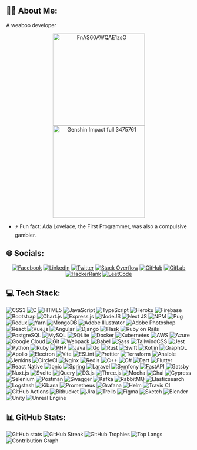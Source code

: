## 👨‍💻 About Me:
A weaboo developer

<div align="center">
  <img src="https://github.com/user-attachments/assets/c0342543-24f1-4fbc-8d88-e27efb3682d3" alt="FnAS60AWQAE1zsO" width="250"/>
  <br/>
  <img src="https://github.com/user-attachments/assets/b12c7b4e-e43e-4aae-8aef-655f112ae27a" alt="Genshin Impact full 3475761" width="250"/>
</div>

- ⚡ Fun fact: Ada Lovelace, the First Programmer, was also a compulsive gambler.

## 🌐 Socials:
<div align="center">
  
  [![Facebook](https://img.shields.io/badge/Facebook-%231877F2.svg?logo=Facebook&logoColor=white)](https://facebook.com/ngdatuananh) 
  [![LinkedIn](https://img.shields.io/badge/LinkedIn-%230077B5.svg?logo=linkedin&logoColor=white)](https://linkedin.com/in/yourprofile) 
  [![Twitter](https://img.shields.io/badge/Twitter-%231DA1F2.svg?logo=Twitter&logoColor=white)](https://twitter.com/yourprofile) 
  [![Stack Overflow](https://img.shields.io/badge/-Stackoverflow-FE7A16?logo=stack-overflow&logoColor=white)](https://stackoverflow.com/users/yourprofile) 
  [![GitHub](https://img.shields.io/badge/GitHub-%23121011.svg?logo=github&logoColor=white)](https://github.com/Dev-Wibu) 
  [![GitLab](https://img.shields.io/badge/GitLab-%23181717.svg?logo=gitlab&logoColor=white)](https://gitlab.com/yourprofile) 
  [![HackerRank](https://img.shields.io/badge/HackerRank-%232EC866.svg?logo=hackerrank&logoColor=white)](https://hackerrank.com/yourprofile) 
  [![LeetCode](https://img.shields.io/badge/LeetCode-%23FFA116.svg?logo=leetcode&logoColor=white)](https://leetcode.com/yourprofile)
</div>

## 💻 Tech Stack:
![CSS3](https://img.shields.io/badge/css3-%231572B6.svg?style=for-the-badge&logo=css3&logoColor=white) 
![C](https://img.shields.io/badge/c-%2300599C.svg?style=for-the-badge&logo=c&logoColor=white) 
![HTML5](https://img.shields.io/badge/html5-%23E34F26.svg?style=for-the-badge&logo=html5&logoColor=white) 
![JavaScript](https://img.shields.io/badge/javascript-%23323330.svg?style=for-the-badge&logo=javascript&logoColor=%23F7DF1E) 
![TypeScript](https://img.shields.io/badge/typescript-%23007ACC.svg?style=for-the-badge&logo=typescript&logoColor=white) 
![Heroku](https://img.shields.io/badge/heroku-%23430098.svg?style=for-the-badge&logo=heroku&logoColor=white) 
![Firebase](https://img.shields.io/badge/firebase-%23039BE5.svg?style=for-the-badge&logo=firebase) 
![Bootstrap](https://img.shields.io/badge/bootstrap-%23563D7C.svg?style=for-the-badge&logo=bootstrap&logoColor=white) 
![Chart.js](https://img.shields.io/badge/chart.js-F5788D.svg?style=for-the-badge&logo=chart.js&logoColor=white) 
![Express.js](https://img.shields.io/badge/express.js-%23404d59.svg?style=for-the-badge&logo=express&logoColor=%2361DAFB) 
![NodeJS](https://img.shields.io/badge/node.js-6DA55F?style=for-the-badge&logo=node.js&logoColor=white) 
![Next JS](https://img.shields.io/badge/Next-black?style=for-the-badge&logo=next.js&logoColor=white) 
![NPM](https://img.shields.io/badge/NPM-%23000000.svg?style=for-the-badge&logo=npm&logoColor=white) 
![Pug](https://img.shields.io/badge/Pug-FFF?style=for-the-badge&logo=pug&logoColor=A86454) 
![Redux](https://img.shields.io/badge/redux-%23593d88.svg?style=for-the-badge&logo=redux&logoColor=white) 
![Yarn](https://img.shields.io/badge/yarn-%232C8EBB.svg?style=for-the-badge&logo=yarn&logoColor=white) 
![MongoDB](https://img.shields.io/badge/MongoDB-%234ea94b.svg?style=for-the-badge&logo=mongodb&logoColor=white) 
![Adobe Illustrator](https://img.shields.io/badge/adobeillustrator-%23FF9A00.svg?style=for-the-badge&logo=adobeillustrator&logoColor=white) 
![Adobe Photoshop](https://img.shields.io/badge/adobephotoshop-%2331A8FF.svg?style=for-the-badge&logo=adobephotoshop&logoColor=white)
![React](https://img.shields.io/badge/react-%2320232a.svg?style=for-the-badge&logo=react&logoColor=%2361DAFB)
![Vue.js](https://img.shields.io/badge/vuejs-%2335495e.svg?style=for-the-badge&logo=vue.js&logoColor=%234FC08D)
![Angular](https://img.shields.io/badge/angular-%23DD0031.svg?style=for-the-badge&logo=angular&logoColor=white)
![Django](https://img.shields.io/badge/django-%23092E20.svg?style=for-the-badge&logo=django&logoColor=white)
![Flask](https://img.shields.io/badge/flask-%23000.svg?style=for-the-badge&logo=flask&logoColor=white)
![Ruby on Rails](https://img.shields.io/badge/rails-%23CC0000.svg?style=for-the-badge&logo=ruby-on-rails&logoColor=white)
![PostgreSQL](https://img.shields.io/badge/postgres-%23316192.svg?style=for-the-badge&logo=postgresql&logoColor=white)
![MySQL](https://img.shields.io/badge/mysql-%2300f.svg?style=for-the-badge&logo=mysql&logoColor=white)
![SQLite](https://img.shields.io/badge/sqlite-%2307405e.svg?style=for-the-badge&logo=sqlite&logoColor=white)
![Docker](https://img.shields.io/badge/docker-%230db7ed.svg?style=for-the-badge&logo=docker&logoColor=white)
![Kubernetes](https://img.shields.io/badge/kubernetes-%23326ce5.svg?style=for-the-badge&logo=kubernetes&logoColor=white)
![AWS](https://img.shields.io/badge/AWS-%23FF9900.svg?style=for-the-badge&logo=amazon-aws&logoColor=white)
![Azure](https://img.shields.io/badge/azure-%230072C6.svg?style=for-the-badge&logo=azure-devops&logoColor=white)
![Google Cloud](https://img.shields.io/badge/Google_Cloud-%234285F4.svg?style=for-the-badge&logo=google-cloud&logoColor=white)
![Git](https://img.shields.io/badge/git-%23F05033.svg?style=for-the-badge&logo=git&logoColor=white)
![Webpack](https://img.shields.io/badge/webpack-%238DD6F9.svg?style=for-the-badge&logo=webpack&logoColor=black)
![Babel](https://img.shields.io/badge/Babel-F9DC3e?style=for-the-badge&logo=babel&logoColor=black)
![Sass](https://img.shields.io/badge/Sass-CC6699?style=for-the-badge&logo=sass&logoColor=white)
![TailwindCSS](https://img.shields.io/badge/tailwindcss-%2338B2AC.svg?style=for-the-badge&logo=tailwind-css&logoColor=white)
![Jest](https://img.shields.io/badge/Jest-C21325?style=for-the-badge&logo=jest&logoColor=white)
![Python](https://img.shields.io/badge/python-%2314354C.svg?style=for-the-badge&logo=python&logoColor=white)
![Ruby](https://img.shields.io/badge/ruby-%23CC342D.svg?style=for-the-badge&logo=ruby&logoColor=white)
![PHP](https://img.shields.io/badge/php-%23777BB4.svg?style=for-the-badge&logo=php&logoColor=white)
![Java](https://img.shields.io/badge/java-%23ED8B00.svg?style=for-the-badge&logo=java&logoColor=white)
![Go](https://img.shields.io/badge/go-%2300ADD8.svg?style=for-the-badge&logo=go&logoColor=white)
![Rust](https://img.shields.io/badge/rust-%23DEA584.svg?style=for-the-badge&logo=rust&logoColor=white)
![Swift](https://img.shields.io/badge/swift-%23F05138.svg?style=for-the-badge&logo=swift&logoColor=white)
![Kotlin](https://img.shields.io/badge/kotlin-%237F52FF.svg?style=for-the-badge&logo=kotlin&logoColor=white)
![GraphQL](https://img.shields.io/badge/graphql-%23E10098.svg?style=for-the-badge&logo=graphql&logoColor=white)
![Apollo](https://img.shields.io/badge/apollo-%23311C87.svg?style=for-the-badge&logo=apollographql&logoColor=white)
![Electron](https://img.shields.io/badge/electron-%2320232A.svg?style=for-the-badge&logo=electron&logoColor=white)
![Vite](https://img.shields.io/badge/vite-%23646CFF.svg?style=for-the-badge&logo=vite&logoColor=white)
![ESLint](https://img.shields.io/badge/eslint-%234B32C3.svg?style=for-the-badge&logo=eslint&logoColor=white)
![Prettier](https://img.shields.io/badge/prettier-%23F7B93E.svg?style=for-the-badge&logo=prettier&logoColor=black)
![Terraform](https://img.shields.io/badge/terraform-%237B42BC.svg?style=for-the-badge&logo=terraform&logoColor=white)
![Ansible](https://img.shields.io/badge/ansible-%231A1918.svg?style=for-the-badge&logo=ansible&logoColor=white)
![Jenkins](https://img.shields.io/badge/jenkins-%23D24939.svg?style=for-the-badge&logo=jenkins&logoColor=white)
![CircleCI](https://img.shields.io/badge/circleci-%23161616.svg?style=for-the-badge&logo=circleci&logoColor=white)
![Nginx](https://img.shields.io/badge/nginx-%23009639.svg?style=for-the-badge&logo=nginx&logoColor=white)
![Redis](https://img.shields.io/badge/redis-%23DC382D.svg?style=for-the-badge&logo=redis&logoColor=white)
![C++](https://img.shields.io/badge/c++-%2300599C.svg?style=for-the-badge&logo=c%2B%2B&logoColor=white)
![C#](https://img.shields.io/badge/c%23-%23239120.svg?style=for-the-badge&logo=c-sharp&logoColor=white)
![Dart](https://img.shields.io/badge/dart-%230175C2.svg?style=for-the-badge&logo=dart&logoColor=white)
![Flutter](https://img.shields.io/badge/flutter-%2302569B.svg?style=for-the-badge&logo=flutter&logoColor=white)
![React Native](https://img.shields.io/badge/react_native-%2320232a.svg?style=for-the-badge&logo=react&logoColor=%2361DAFB)
![Ionic](https://img.shields.io/badge/ionic-%233880FF.svg?style=for-the-badge&logo=ionic&logoColor=white)
![Spring](https://img.shields.io/badge/spring-%236DB33F.svg?style=for-the-badge&logo=spring&logoColor=white)
![Laravel](https://img.shields.io/badge/laravel-%23FF2D20.svg?style=for-the-badge&logo=laravel&logoColor=white)
![Symfony](https://img.shields.io/badge/symfony-%23000000.svg?style=for-the-badge&logo=symfony&logoColor=white)
![FastAPI](https://img.shields.io/badge/fastapi-%23009669.svg?style=for-the-badge&logo=fastapi&logoColor=white)
![Gatsby](https://img.shields.io/badge/gatsby-%23663399.svg?style=for-the-badge&logo=gatsby&logoColor=white)
![Nuxt.js](https://img.shields.io/badge/nuxt.js-%2300C58E.svg?style=for-the-badge&logo=nuxt.js&logoColor=white)
![Svelte](https://img.shields.io/badge/svelte-%23FF3E00.svg?style=for-the-badge&logo=svelte&logoColor=white)
![jQuery](https://img.shields.io/badge/jquery-%230769AD.svg?style=for-the-badge&logo=jquery&logoColor=white)
![D3.js](https://img.shields.io/badge/d3.js-%23F9A03C.svg?style=for-the-badge&logo=d3.js&logoColor=white)
![Three.js](https://img.shields.io/badge/three.js-%23000000.svg?style=for-the-badge&logo=three.js&logoColor=white)
![Mocha](https://img.shields.io/badge/mocha-%238D5524.svg?style=for-the-badge&logo=mocha&logoColor=white)
![Chai](https://img.shields.io/badge/chai-%23A30701.svg?style=for-the-badge&logo=chai&logoColor=white)
![Cypress](https://img.shields.io/badge/cypress-%23000000.svg?style=for-the-badge&logo=cypress&logoColor=white)
![Selenium](https://img.shields.io/badge/selenium-%2343B02A.svg?style=for-the-badge&logo=selenium&logoColor=white)
![Postman](https://img.shields.io/badge/postman-%23FF6C37.svg?style=for-the-badge&logo=postman&logoColor=white)
![Swagger](https://img.shields.io/badge/swagger-%2385EA2D.svg?style=for-the-badge&logo=swagger&logoColor=black)
![Kafka](https://img.shields.io/badge/kafka-%23231F20.svg?style=for-the-badge&logo=apache-kafka&logoColor=white)
![RabbitMQ](https://img.shields.io/badge/rabbitmq-%23FF6600.svg?style=for-the-badge&logo=rabbitmq&logoColor=white)
![Elasticsearch](https://img.shields.io/badge/elasticsearch-%23005571.svg?style=for-the-badge&logo=elasticsearch&logoColor=white)
![Logstash](https://img.shields.io/badge/logstash-%23005571.svg?style=for-the-badge&logo=logstash&logoColor=white)
![Kibana](https://img.shields.io/badge/kibana-%23005571.svg?style=for-the-badge&logo=kibana&logoColor=white)
![Prometheus](https://img.shields.io/badge/prometheus-%23E6522C.svg?style=for-the-badge&logo=prometheus&logoColor=white)
![Grafana](https://img.shields.io/badge/grafana-%23F46800.svg?style=for-the-badge&logo=grafana&logoColor=white)
![Helm](https://img.shields.io/badge/helm-%230F1689.svg?style=for-the-badge&logo=helm&logoColor=white)
![Travis CI](https://img.shields.io/badge/travis_ci-%232B2F2F.svg?style=for-the-badge&logo=travis-ci&logoColor=white)
![GitHub Actions](https://img.shields.io/badge/github_actions-%232671E5.svg?style=for-the-badge&logo=github-actions&logoColor=white)
![Bitbucket](https://img.shields.io/badge/bitbucket-%230052CC.svg?style=for-the-badge&logo=bitbucket&logoColor=white)
![Jira](https://img.shields.io/badge/jira-%230052CC.svg?style=for-the-badge&logo=jira&logoColor=white)
![Trello](https://img.shields.io/badge/trello-%230052CC.svg?style=for-the-badge&logo=trello&logoColor=white)
![Figma](https://img.shields.io/badge/figma-%23F24E1E.svg?style=for-the-badge&logo=figma&logoColor=white)
![Sketch](https://img.shields.io/badge/sketch-%23F7B500.svg?style=for-the-badge&logo=sketch&logoColor=black)
![Blender](https://img.shields.io/badge/blender-%23F5792A.svg?style=for-the-badge&logo=blender&logoColor=white)
![Unity](https://img.shields.io/badge/unity-%23000000.svg?style=for-the-badge&logo=unity&logoColor=white)
![Unreal Engine](https://img.shields.io/badge/unreal_engine-%23313131.svg?style=for-the-badge&logo=unreal-engine&logoColor=white)

## 📊 GitHub Stats:
![GitHub stats](https://github-readme-stats.vercel.app/api?username=Dev-Wibu&show_icons=true&theme=radical&hide_border=false&include_all_commits=false&count_private=false)
![GitHub Streak](https://github-readme-streak-stats.herokuapp.com/?user=Dev-Wibu&show_icons=true&theme=radical&hide_border=false)
![GitHub Trophies](https://github-profile-trophy.vercel.app/?username=Dev-Wibu&theme=radical)
![Top Langs](https://github-readme-stats.vercel.app/api/top-langs/?username=Dev-Wibu&theme=dark&hide_border=false&include_all_commits=false&count_private=false&layout=compact)
![Contribution Graph](https://github-readme-activity-graph.vercel.app/graph?username=Dev-Wibu&theme=radical&hide_border=false&bg_color=1F2227&line=FF4500&point=FFFFFF&area=true&area_color=FF6347)
